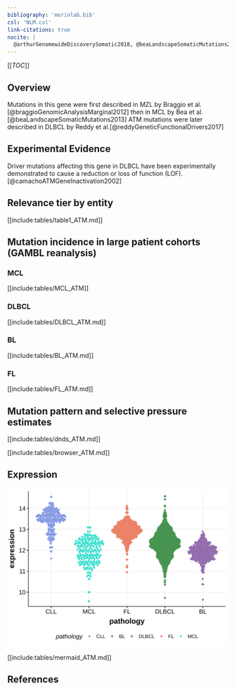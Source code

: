 ```yaml
---
bibliography: 'morinlab.bib'
csl: 'NLM.csl'
link-citations: true
nocite: |
  @arthurGenomewideDiscoverySomatic2018, @beaLandscapeSomaticMutations2013, @reddyGeneticFunctionalDrivers2017, @braggioGenomicAnalysisMarginal2012, @fanComprehensiveCharacterizationDriver2020
---
```

[[_TOC_]]

## Overview

Mutations in this gene were first described in MZL by Braggio et al.[@braggioGenomicAnalysisMarginal2012] then in MCL by Bea et al.[@beaLandscapeSomaticMutations2013] ATM mutations were later described in DLBCL by Reddy et al.[@reddyGeneticFunctionalDrivers2017]



## Experimental Evidence

Driver mutations affecting this gene in DLBCL have been experimentally demonstrated to cause a reduction or loss of function (LOF).[@camachoATMGeneInactivation2002]

## Relevance tier by entity

[[include:tables/table1_ATM.md]]

## Mutation incidence in large patient cohorts (GAMBL reanalysis)

### MCL
[[include:tables/MCL_ATM]]

### DLBCL
[[include:tables/DLBCL_ATM.md]]

### BL
[[include:tables/BL_ATM.md]]

### FL
[[include:tables/FL_ATM.md]]

## Mutation pattern and selective pressure estimates

[[include:tables/dnds_ATM.md]]


[[include:tables/browser_ATM.md]]

## Expression
![](images/gene_expression/ATM_by_pathology.svg)

[[include:tables/mermaid_ATM.md]]

## References


<!-- ORIGIN: braggioGenomicAnalysisMarginal2012 -->
<!-- DLBCL: reddyGeneticFunctionalDrivers2017 -->
<!-- MZL: braggioGenomicAnalysisMarginal2012 -->
<!-- MCL: beaLandscapeSomaticMutations2013 -->
